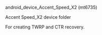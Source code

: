 android_device_Accent_Speed_X2 (mt6735)

Accent Speed_X2 device folder

For creating TWRP and CTR recovery.
